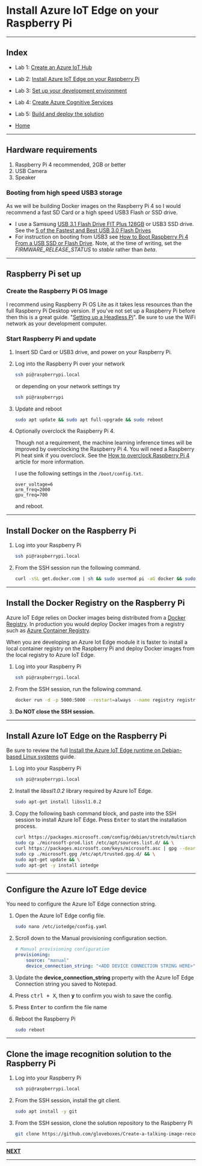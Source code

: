 # Install Azure IoT Edge on your Raspberry Pi

---

## Index

* Lab 1: [Create an Azure IoT Hub](../module_1_create_iot_hub/README.md)
* Lab 2: [Install Azure IoT Edge on your Raspberry Pi](../module_2_install_azure_iot_edge/README.md)
* Lab 3: [Set up your development environment](../module_3_set_up_computer/README.md)
* Lab 4: [Create Azure Cognitive Services](../module_4_create_azure_resources/README.md)
* Lab 5: [Build and deploy the solution](../module_5_building_the_solution/README.md)

* [Home](../../README.md)

---

## Hardware requirements

1. Raspberry Pi 4 recommended, 2GB or better
2. USB Camera
3. Speaker

### Booting from high speed USB3 storage

As we will be building Docker images on the Raspberry Pi 4 so I would recommend a fast SD Card or a high speed USB3 Flash or SSD drive.

* I use a Samsung [USB 3.1 Flash Drive FIT Plus 128GB](https://www.samsung.com/us/computing/memory-storage/usb-flash-drives/usb-3-1-flash-drive-fit-plus-128gb-muf-128ab-am/) or USB3 SSD drive. See the [5 of the Fastest and Best USB 3.0 Flash Drives](https://www.makeuseof.com/tag/5-of-the-fastest-usb-3-0-flash-drives-you-should-buy/)
* For instruction on booting from USB3 see [How to Boot Raspberry Pi 4 From a USB SSD or Flash Drive](https://www.tomshardware.com/how-to/boot-raspberry-pi-4-usb). Note, at the time of writing, set the *FIRMWARE_RELEASE_STATUS* to *stable* rather than *beta*.

---

## Raspberry Pi set up

### Create the Raspberry Pi OS Image

I recommend using Raspberry Pi OS Lite as it takes less resources than the full Raspberry Pi Desktop version. If you've not set up a Raspberry Pi before then this is a great guide. "[Setting up a Headless Pi](https://learn.pimoroni.com/tutorial/sandyj/setting-up-a-headless-pi)". Be sure to use the WiFi network as your development computer.



### Start Raspberry Pi and update

1. Insert SD Card or USB3 drive, and power on your Raspberry Pi.
2. Log into the Raspberry Pi over your network

    ```bash
    ssh pi@raspberrypi.local
    ```

    or depending on your network settings try

    ```bash
    ssh pi@raspberrypi
    ```

3. Update and reboot

    ```bash
    sudo apt update && sudo apt full-upgrade && sudo reboot
    ```

4. Optionally overclock the Raspberry Pi 4.

    Though not a requirement, the machine learning inference times will be improved by overclocking the Raspberry Pi 4. You will need a Raspberry Pi heat sink if you overclock. See the [How to overclock Raspberry Pi 4](https://magpi.raspberrypi.org/articles/how-to-overclock-raspberry-pi-4) article for more information. 

    I use the following settings in the ```/boot/config.txt```.

    ```text
    over_voltage=6
    arm_freq=2000
    gpu_freq=700
    ```

    and reboot.

---

## Install Docker on the Raspberry Pi

1. Log into your Raspberry Pi

    ```bash
    ssh pi@raspberrypi.local
    ```

2. From the SSH session run the following command.

    ```bash
    curl -sSL get.docker.com | sh && sudo usermod pi -aG docker && sudo reboot
    ```

---

## Install the Docker Registry on the Raspberry Pi

Azure IoT Edge relies on Docker images being distributed from a [Docker Registry](https://docs.docker.com/registry/). In production you would deploy Docker images from a registry such as [Azure Container Registry](https://azure.microsoft.com/en-us/services/container-registry/).

When you are developing an Azure Iot Edge module it is faster to install a local container registry on the Raspberry Pi and deploy Docker images from the local registry to Azure IoT Edge.

1. Log into your Raspberry Pi

    ```bash
    ssh pi@raspberrypi.local
    ```

2. From the SSH session, run the following command.

    ```bash
    docker run -d -p 5000:5000 --restart=always --name registry registry:2
    ```
3. **Do NOT close the SSH session.**

---

## Install Azure IoT Edge on the Raspberry Pi

Be sure to review the full [Install the Azure IoT Edge runtime on Debian-based Linux systems](https://docs.microsoft.com/en-us/azure/iot-edge/how-to-install-iot-edge-linux) guide.

1. Log into your Raspberry Pi

    ```bash
    ssh pi@raspberrypi.local
    ```

2. Install the *libssl1.0.2* library required by Azure IoT Edge.

    ```bash
    sudo apt-get install libssl1.0.2
    ```

3. Copy the following bash command block, and paste into the SSH session to install Azure IoT Edge. Press <kbd>Enter</kbd> to start the installation process.

    ```bash
    curl https://packages.microsoft.com/config/debian/stretch/multiarch/prod.list > ./microsoft-prod.list && \
    sudo cp ./microsoft-prod.list /etc/apt/sources.list.d/ && \
    curl https://packages.microsoft.com/keys/microsoft.asc | gpg --dearmor > microsoft.gpg && \
    sudo cp ./microsoft.gpg /etc/apt/trusted.gpg.d/ && \
    sudo apt-get update && \
    sudo apt-get -y install iotedge
    ```

---

## Configure the Azure IoT Edge device

You need to configure the Azure IoT Edge connection string.

1. Open the Azure IoT Edge config file.

    ```bash
    sudo nano /etc/iotedge/config.yaml
    ```

2. Scroll down to the Manual provisioning configuration section.

    ```yaml
    # Manual provisioning configuration
    provisioning:
        source: "manual"
        device_connection_string: "<ADD DEVICE CONNECTION STRING HERE>"
    ```

3. Update the **device_connection_string** property with the Azure IoT Edge Connection string you saved to Notepad.

4. Press <kbd>ctrl + X</kbd>, then **y** to confirm you wish to save the config.
5. Press <kbd>Enter</kbd> to confirm the file name

6. Reboot the Raspberry Pi

    ```bash
    sudo reboot
    ```

---

## Clone the image recognition solution to the Raspberry Pi

1. Log into your Raspberry Pi

    ```bash
    ssh pi@raspberrypi.local
    ```

2. From the SSH session, install the git client.

    ```bash
    sudo apt install -y git
    ```

3. From the SSH session, clone the solution repository to the Raspberry Pi

    ```bash
    git clone https://github.com/gloveboxes/Create-a-talking-image-recognition-solution-with-Azure-IoT-Edge-Azure-Cognitive-Services.git
    ```

---

**[NEXT](../module_3_set_up_computer/README.md)**

---
